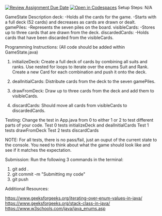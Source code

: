 [![Review Assignment Due Date](https://classroom.github.com/assets/deadline-readme-button-22041afd0340ce965d47ae6ef1cefeee28c7c493a6346c4f15d667ab976d596c.svg)](https://classroom.github.com/a/tzx6F0gN)
[![Open in Codespaces](https://classroom.github.com/assets/launch-codespace-2972f46106e565e64193e422d61a12cf1da4916b45550586e14ef0a7c637dd04.svg)](https://classroom.github.com/open-in-codespaces?assignment_repo_id=17154763)
Setup Steps:
N/A


GameState Description
deck:
-Holds all the cards for the game.
-Starts with a full deck (52 cards) and decreases as cards are drawn or dealt.
gamePiles:
-Represents the seven piles on the board.
visibleCards:
-Stores up to three cards that are drawn from the deck.
discardedCards:
-Holds cards that have been discarded from the visibleCards.


Programming Instructions:
(All code should be added within GameState.java)

1. initializeDeck: Create a full deck of cards by combining all suits and ranks. Use nested for loops to iterate over the enums Suit and Rank. Create a new Card for each combination and push it onto the deck.

2. dealInitialCards: Distribute cards from the deck to the seven gamePiles.
3. drawFromDeck: Draw up to three cards from the deck and add them to visibleCards.
4. discardCards: Should move all cards from visibleCards to discardedCards.

Testing:
Change the test in App.java from 0 to either 1 or 2 to test different parts of your code. 
Test 0 tests initializeDeck and dealInitialCards
Test 1 tests drawFromDeck
Test 2 tests discardCards

NOTE: For all tests, there is no pass/fail, just an ouput of the current state to the console. You need to think about what the game should look like and see if it matches the expectation. 

Submission:
Run the following 3 commands in the terminal:
1) git add . 
2) git commit -m "Submitting my code"
3) git push

Additional Resources:

https://www.geeksforgeeks.org/iterating-over-enum-values-in-java/
https://www.geeksforgeeks.org/stack-class-in-java/
https://www.w3schools.com/java/java_enums.asp
